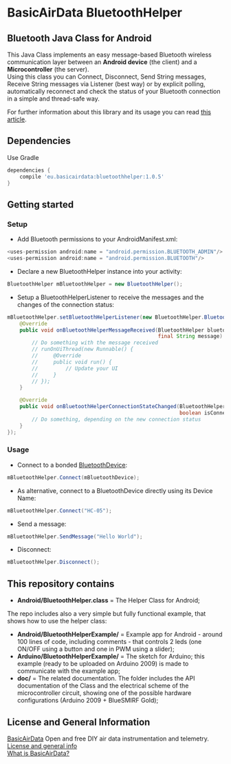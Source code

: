 # BasicAirData BluetoothHelper
## Bluetooth Java Class for Android
This Java Class implements an easy message-based Bluetooth wireless communication layer between an **Android device** (the client) and a **Microcontroller** (the server).<br>
Using this class you can Connect, Disconnect, Send String messages, Receive String messages via Listener (best way) or by explicit polling, automatically reconnect and check the status of your Bluetooth connection in a simple and thread-safe way.

For further information about this library and its usage you can read [this article](http://www.basicairdata.eu/projects/android/bluetooth-wireless-communication/).

## Dependencies
Use Gradle
```gradle
dependencies {
    compile 'eu.basicairdata:bluetoothhelper:1.0.5'
}
```

## Getting started
### Setup
- Add Bluetooth permissions to your AndroidManifest.xml:
```java
<uses-permission android:name = "android.permission.BLUETOOTH_ADMIN"/>
<uses-permission android:name = "android.permission.BLUETOOTH"/>
```
- Declare a new BluetoothHelper instance into your activity:
```java
BluetoothHelper mBluetoothHelper = new BluetoothHelper();
```
- Setup a BluetoothHelperListener to receive the messages and the changes of the connection status:
```java
mBluetoothHelper.setBluetoothHelperListener(new BluetoothHelper.BluetoothHelperListener() {
    @Override
    public void onBluetoothHelperMessageReceived(BluetoothHelper bluetoothhelper,
                                                 final String message) {
        // Do something with the message received
        // runOnUiThread(new Runnable() {
        //     @Override
        //     public void run() {
        //         // Update your UI
        //     }
        // });
    }

    @Override
    public void onBluetoothHelperConnectionStateChanged(BluetoothHelper bluetoothhelper,
                                                        boolean isConnected) {
        // Do something, depending on the new connection status
    }
});     
```
### Usage
- Connect to a bonded [BluetoothDevice](https://developer.android.com/reference/android/bluetooth/BluetoothDevice.html):
```java
mBluetoothHelper.Connect(mBluetoothDevice);
```
- As alternative, connect to a BluetoothDevice directly using its Device Name:
```java
mBluetoothHelper.Connect("HC-05");
```
- Send a message:
```java
mBluetoothHelper.SendMessage("Hello World");
```
- Disconnect:
```java
mBluetoothHelper.Disconnect();
```

## This repository contains
- <b>Android/BluetoothHelper.class</b> = The Helper Class for Android;

The repo includes also a very simple but fully functional example, that shows how to use the helper class:
- <b>Android/BluetoothHelperExample/</b> = Example app for Android - around 100 lines of code, including comments - that controls 2 leds (one ON/OFF using a button and one in PWM using a slider);
- <b>Arduino/BluetoothHelperExample/</b> = The sketch for Arduino; this example (ready to be uploaded on Arduino 2009) is made to communicate with the example app;
- <b>doc/</b> = The related documentation. The folder includes the API documentation of the Class and the electrical scheme of the microcontroller circuit, showing one of the possible hardware configurations (Arduino 2009 + BlueSMIRF Gold);

## License and General Information
[BasicAirData](http://www.basicairdata.eu) Open and free DIY air data instrumentation and telemetry.<br>
[License and general info](https://github.com/BasicAirData/Document-Templates/blob/master/general-info.md)<br>
[What is BasicAirData?](http://www.basicairdata.eu/attachments/others/BAD%20Brochure.pdf)
